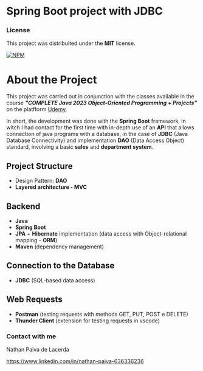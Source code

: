 # Spring Boot project with JDBC

### License

This project was distribuited under the **MIT** license.

[![NPM](https://img.shields.io/npm/l/react)](https://github.com/nathan00pdl/Projeto2_Java_Spring/blob/main/LICENSE) 

# About the Project

This project was carried out in conjunction with the classes available in the course ***"COMPLETE Java 2023 Object-Oriented Programming + Projects"*** on the platfform [Udemy](https://www.udemy.com/).

In short, the development was done with the **Spring Boot** framework, in witch I had contact for the first time with in-depth use of an **API** that allows connection of java programs with a database, in the case of **JDBC** (Java Database Connectivity) and implementation **DAO** (Data Access Object) standard, involving a basic **sales** and **department system**. 

## Project Structure 
- Design Pattern: **DAO** 
- **Layered architecture - MVC**

## Backend
- **Java**
- **Spring Boot** 
- **JPA** + **Hibernate** implementation (data access with Object-relational mapping - **ORM**)
- **Maven** (dependency management)
  
## Connection to the Database
- **JDBC** (SQL-based data access)
  
## Web Requests
- **Postman** (testing requests with methods GET, PUT, POST e DELETE)
- **Thunder Client** (extension for testing requests in vscode)

### Contact with me 

Nathan Paiva de Lacerda

https://www.linkedin.com/in/nathan-paiva-636336236

